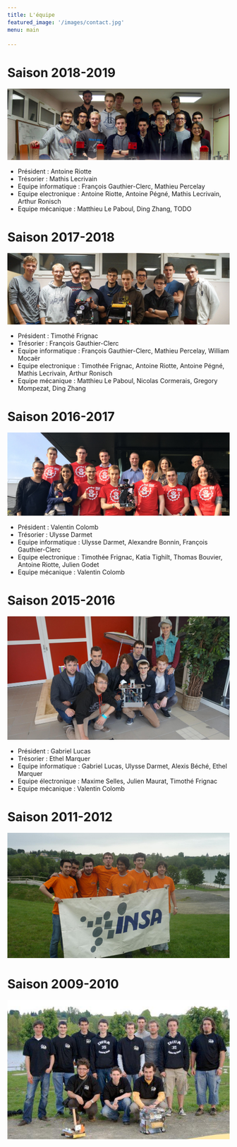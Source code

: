 ```yaml
---
title: L'équipe
featured_image: '/images/contact.jpg'
menu: main

---
```


# Saison 2018-2019
![2019](/equipe/2019.jpg)
- Président : Antoine Riotte
- Trésorier : Mathis Lecrivain
- Equipe informatique : François Gauthier-Clerc, Mathieu Percelay
- Equipe electronique : Antoine Riotte, Antoine Pégné, Mathis Lecrivain, Arthur Ronisch
- Equipe mécanique : Matthieu Le Paboul, Ding Zhang, TODO


# Saison 2017-2018
![2018](/equipe/2018.jpg)

- Président : Timothé Frignac
- Trésorier : François Gauthier-Clerc
- Equipe informatique : François Gauthier-Clerc, Mathieu Percelay, William Mocaër
- Equipe electronique : Timothée Frignac, Antoine Riotte, Antoine Pégné, Mathis Lecrivain, Arthur Ronisch
- Equipe mécanique : Matthieu Le Paboul, Nicolas Cormerais, Gregory Mompezat, Ding Zhang



# Saison 2016-2017
![2017](/equipe/2017.jpg)

- Président : Valentin Colomb
- Trésorier  : Ulysse Darmet
- Equipe informatique : Ulysse Darmet, Alexandre Bonnin, François Gauthier-Clerc 
- Equipe electronique : Timothée Frignac, Katia Tighilt, Thomas Bouvier, Antoine Riotte, Julien Godet
- Equipe mécanique   : Valentin Colomb


# Saison 2015-2016
![2015](/equipe/2016.jpg)


- Président : Gabriel Lucas
- Trésorier  : Ethel Marquer
- Equipe informatique : Gabriel Lucas, Ulysse Darmet, Alexis Béché, Ethel Marquer
- Equipe électronique : Maxime Selles, Julien Maurat, Timothé Frignac
- Equipe mécanique   : Valentin Colomb


# Saison 2011-2012 

![2010](/equipe/2012.jpg)


# Saison 2009-2010 

![2010](/equipe/2010.jpg)
